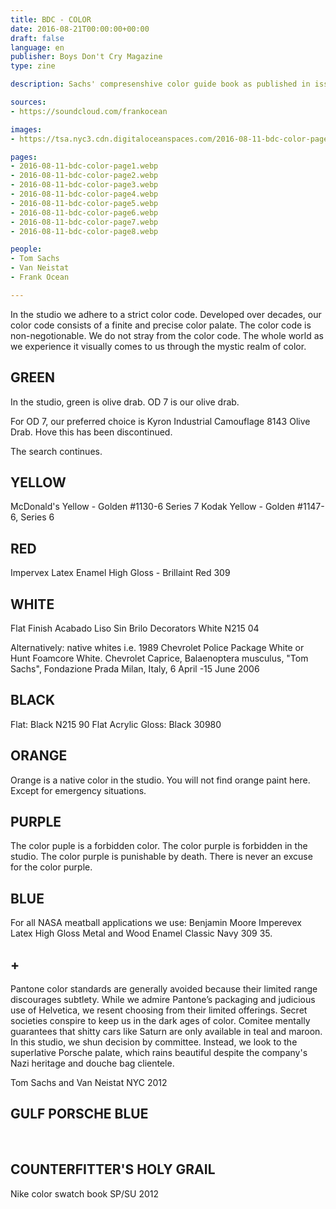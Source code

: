 ```yaml
---
title: BDC - COLOR
date: 2016-08-21T00:00:00+00:00
draft: false
language: en
publisher: Boys Don't Cry Magazine
type: zine

description: Sachs' compresenshive color guide book as published in issue 1 of Boys Don't Cry Magazine.

sources:
- https://soundcloud.com/frankocean

images:
- https://tsa.nyc3.cdn.digitaloceanspaces.com/2016-08-11-bdc-color-page1.webp

pages:
- 2016-08-11-bdc-color-page1.webp
- 2016-08-11-bdc-color-page2.webp
- 2016-08-11-bdc-color-page3.webp
- 2016-08-11-bdc-color-page4.webp
- 2016-08-11-bdc-color-page5.webp
- 2016-08-11-bdc-color-page6.webp
- 2016-08-11-bdc-color-page7.webp
- 2016-08-11-bdc-color-page8.webp

people:
- Tom Sachs
- Van Neistat
- Frank Ocean

---
```


In the studio we adhere to a strict color code. Developed over decades, our color code consists of a finite and precise color palate. The color code is non-negotionable. We do not stray from the color code. The whole world as we experience it visually comes to us through the mystic realm of color.

## GREEN
In the studio, green is olive drab. OD 7 is our olive drab.

For OD 7, our preferred choice is Kyron Industrial Camouflage 8143 Olive Drab. Hove this has been discontinued.

The search continues.

## YELLOW
McDonald's Yellow - Golden #1130-6 Series 7
Kodak Yellow - Golden #1147-6, Series 6

## RED
Impervex Latex Enamel High Gloss - Brillaint Red 309

## WHITE
Flat Finish Acabado Liso Sin Brilo Decorators White N215 04

Alternatively: native whites i.e. 1989 Chevrolet Police Package White or Hunt Foamcore White. Chevrolet Caprice, Balaenoptera musculus, "Tom Sachs", Fondazione Prada Milan, Italy, 6 April -15 June 2006

## BLACK
Flat: Black N215 90 Flat Acrylic
Gloss: Black 30980

## ORANGE
Orange is a native color in the studio.
You will not find orange paint here.
Except for emergency situations.

## PURPLE
The color puple is a forbidden color. The color purple is forbidden in the studio. The color purple is punishable by death. There is never an excuse for the color purple.

## BLUE
For all NASA meatball applications we use:
Benjamin Moore Imperevex Latex High Gloss Metal and Wood Enamel Classic Navy 309 35.

## +

Pantone color standards are generally avoided because their limited range discourages subtlety. While we admire Pantone’s packaging and judicious use of Helvetica, we resent choosing from their limited offerings. Secret societies conspire to keep us in the dark ages of color. Comitee mentally guarantees that shitty cars like Saturn are only available in teal and maroon.
In this studio, we shun decision by committee. Instead, we look to the superlative Porsche palate, which rains beautiful despite the company's Nazi heritage and douche bag clientele.

Tom Sachs and Van Neistat
NYC 2012


## GULF PORSCHE BLUE ##

&nbsp;

## COUNTERFITTER'S HOLY GRAIL ##
Nike color swatch book SP/SU 2012